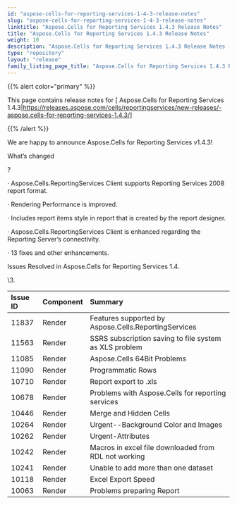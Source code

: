 ```yaml
---
id: "aspose-cells-for-reporting-services-1-4-3-release-notes"
slug: "aspose-cells-for-reporting-services-1-4-3-release-notes"
linktitle: "Aspose.Cells for Reporting Services 1.4.3 Release Notes"
title: "Aspose.Cells for Reporting Services 1.4.3 Release Notes"
weight: 10
description: "Aspose.Cells for Reporting Services 1.4.3 Release Notes – the latest updates and fixes."
type: "repository"
layout: "release"
family_listing_page_title: "Aspose.Cells for Reporting Services 1.4.3 Release Notes"
---
```


{{% alert color="primary" %}} 

This page contains release notes for [ Aspose.Cells for Reporting Services 1.4.3|https://releases.aspose.com/cells/reportingservices/new-releases/-aspose.cells-for-reporting-services-1.4.3/]

{{% /alert %}} 

We are happy to announce Aspose.Cells for Reporting Services v1.4.3! 

What’s changed 

? 

· Aspose.Cells.ReportingServices Client supports Reporting Services 2008 report format. 

· Rendering Performance is improved. 

· Includes report items style in report that is created by the report designer. 

· Aspose.Cells.ReportingServices Client is enhanced regarding the Reporting Server’s connectivity. 

· 13 fixes and other enhancements. 



Issues Resolved in Aspose.Cells for Reporting Services 1.4. 

\3. 

|**Issue ID** |**Component** |**Summary** |
| :- | :- | :- |
|11837 |Render |Features supported by Aspose.Cells.ReportingServices |
|11563 |Render |SSRS subscription saving to file system as XLS problem |
|11085 |Render |Aspose.Cells 64Bit Problems |
|11090 |Render |Programmatic Rows |
|10710 |Render |Report export to .xls |
|10678 |Render |Problems with Aspose.Cells for reporting services |
|10446 |Render |Merge and Hidden Cells |
|10264 |Render |Urgent--Background Color and Images |
|10262 |Render |Urgent-Attributes |
|10242 |Render |Macros in excel file downloaded from RDL not working |
|10241 |Render |Unable to add more than one dataset |
|10118 |Render |Excel Export Speed |
|10063 |Render |Problems preparing Report |

